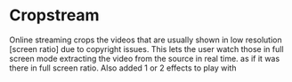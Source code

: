 # Cropstream
Online streaming crops the videos that are usually shown in low resolution [screen ratio] due to copyright issues. This lets the user watch those in full screen mode extracting the video from the source in real time. as if it was there in full screen ratio. Also added 1 or 2 effects to play with
